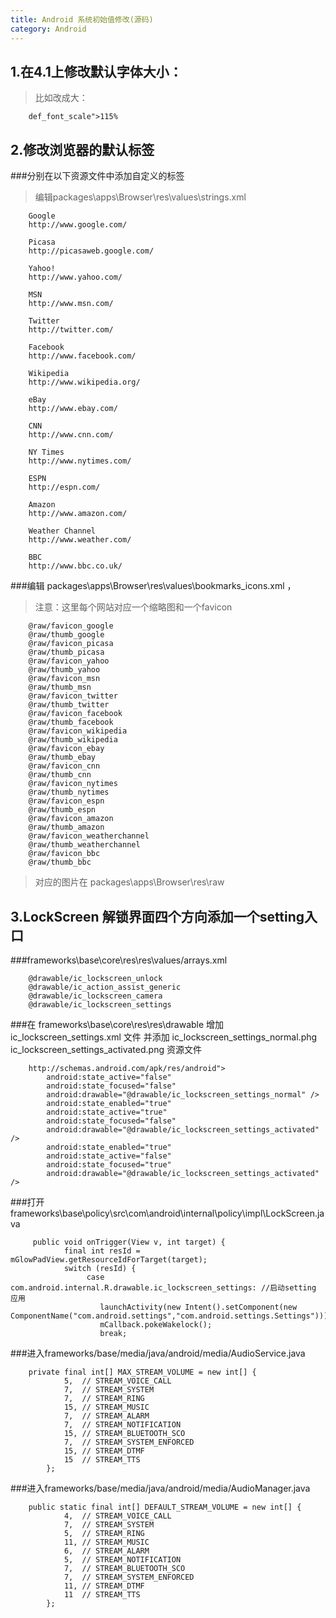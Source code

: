 ```yaml
---
title: Android 系统初始值修改(源码)
category: Android
---
```




1.在4.1上修改默认字体大小：
-------------
> 比如改成大：

		def_font_scale">115%

2.修改浏览器的默认标签
--------

###分别在以下资源文件中添加自定义的标签

> 编辑packages\apps\Browser\res\values\strings.xml

        Google
        http://www.google.com/

        Picasa
        http://picasaweb.google.com/

        Yahoo!
        http://www.yahoo.com/

        MSN
        http://www.msn.com/

        Twitter
        http://twitter.com/

        Facebook
        http://www.facebook.com/

        Wikipedia
        http://www.wikipedia.org/

        eBay
        http://www.ebay.com/

        CNN
        http://www.cnn.com/

        NY Times
        http://www.nytimes.com/

        ESPN
        http://espn.com/

        Amazon
        http://www.amazon.com/

        Weather Channel
        http://www.weather.com/

        BBC
        http://www.bbc.co.uk/

###编辑 packages\apps\Browser\res\values\bookmarks_icons.xml ，

> 注意：这里每个网站对应一个缩略图和一个favicon

        @raw/favicon_google
        @raw/thumb_google
        @raw/favicon_picasa
        @raw/thumb_picasa
        @raw/favicon_yahoo
        @raw/thumb_yahoo
        @raw/favicon_msn
        @raw/thumb_msn
        @raw/favicon_twitter
        @raw/thumb_twitter
        @raw/favicon_facebook
        @raw/thumb_facebook
        @raw/favicon_wikipedia
        @raw/thumb_wikipedia
        @raw/favicon_ebay
        @raw/thumb_ebay
        @raw/favicon_cnn
        @raw/thumb_cnn
        @raw/favicon_nytimes
        @raw/thumb_nytimes
        @raw/favicon_espn
        @raw/thumb_espn
        @raw/favicon_amazon
        @raw/thumb_amazon
        @raw/favicon_weatherchannel
        @raw/thumb_weatherchannel
        @raw/favicon_bbc
        @raw/thumb_bbc


> 对应的图片在 packages\apps\Browser\res\raw

3.LockScreen 解锁界面四个方向添加一个setting入口
-----------

###frameworks\base\core\res\res\values/arrays.xml

        @drawable/ic_lockscreen_unlock
        @drawable/ic_action_assist_generic
        @drawable/ic_lockscreen_camera
        @drawable/ic_lockscreen_settings

###在 frameworks\base\core\res\res\drawable 增加 ic_lockscreen_settings.xml 文件 并添加 ic_lockscreen_settings_normal.phg ic_lockscreen_settings_activated.png 资源文件

		http://schemas.android.com/apk/res/android">
	        android:state_active="false"
	        android:state_focused="false"
	        android:drawable="@drawable/ic_lockscreen_settings_normal" />
	        android:state_enabled="true"
	        android:state_active="true"
	        android:state_focused="false"
	        android:drawable="@drawable/ic_lockscreen_settings_activated" />
	        android:state_enabled="true"
	        android:state_active="false"
	        android:state_focused="true"
	        android:drawable="@drawable/ic_lockscreen_settings_activated" />

###打开 frameworks\base\policy\src\com\android\internal\policy\impl\LockScreen.java

	     public void onTrigger(View v, int target) {
	            final int resId = mGlowPadView.getResourceIdForTarget(target);
	            switch (resId) {
	                 case com.android.internal.R.drawable.ic_lockscreen_settings: //启动setting 应用
	                    launchActivity(new Intent().setComponent(new ComponentName("com.android.settings","com.android.settings.Settings")));
	                    mCallback.pokeWakelock();
	                    break;

###进入frameworks/base/media/java/android/media/AudioService.java

		private final int[] MAX_STREAM_VOLUME = new int[] {
		        5,  // STREAM_VOICE_CALL
		        7,  // STREAM_SYSTEM
		        7,  // STREAM_RING
		        15, // STREAM_MUSIC
		        7,  // STREAM_ALARM
		        7,  // STREAM_NOTIFICATION
		        15, // STREAM_BLUETOOTH_SCO
		        7,  // STREAM_SYSTEM_ENFORCED
		        15, // STREAM_DTMF
		        15  // STREAM_TTS
		    };



###进入frameworks/base/media/java/android/media/AudioManager.java

		public static final int[] DEFAULT_STREAM_VOLUME = new int[] {
		        4,  // STREAM_VOICE_CALL
		        7,  // STREAM_SYSTEM
		        5,  // STREAM_RING
		        11, // STREAM_MUSIC
		        6,  // STREAM_ALARM
		        5,  // STREAM_NOTIFICATION
		        7,  // STREAM_BLUETOOTH_SCO
		        7,  // STREAM_SYSTEM_ENFORCED
		        11, // STREAM_DTMF
		        11  // STREAM_TTS
		    };
